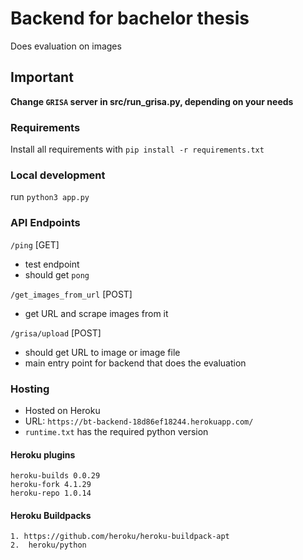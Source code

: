 # Backend for bachelor thesis
Does evaluation on images

## Important

**Change `GRISA` server in src/run_grisa.py, depending on your needs**

### Requirements
Install all requirements with `pip install -r requirements.txt`

### Local development
run `python3 app.py`

### API Endpoints
`/ping` [GET]
- test endpoint
- should get `pong`

`/get_images_from_url` [POST]
- get URL and scrape images from it


`/grisa/upload` [POST]
- should get URL to image or image file
- main entry point for backend that does the evaluation 

### Hosting
- Hosted on Heroku
- URL: `https://bt-backend-18d86ef18244.herokuapp.com/`
- `runtime.txt` has the required python version


#### Heroku plugins
```
heroku-builds 0.0.29
heroku-fork 4.1.29
heroku-repo 1.0.14
```
#### Heroku Buildpacks
```
1. https://github.com/heroku/heroku-buildpack-apt
2.  heroku/python
```


